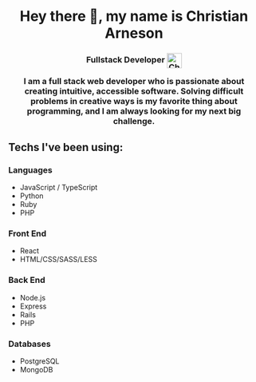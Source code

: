 <h1 align="center">Hey there 👋, my name is Christian Arneson</h1>
<h3 align="center">Fullstack Developer <a href="https://www.linkedin.com/in/christianthedev/">
  <img align="center" alt="Christian's LinkdeIn" width="30px" margin="10px" src="https://cdn.jsdelivr.net/npm/simple-icons@v3/icons/linkedin.svg" />
</a>

I am a full stack web developer who is passionate about creating intuitive, accessible software. Solving difficult problems in creative ways is my favorite thing about programming, and I am always looking for my next big challenge.

## Techs I've been using:

### Languages
- JavaScript / TypeScript
- Python
- Ruby
- PHP

### Front End
- React
- HTML/CSS/SASS/LESS

### Back End
- Node.js
- Express
- Rails
- PHP

### Databases
- PostgreSQL
- MongoDB
